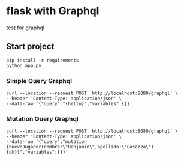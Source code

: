 # flask with Graphql
test for graphql 

## Start project

```
pip install -r requirements
python app.py
```

### Simple Query Graphql

```
curl --location --request POST 'http://localhost:8080/graphql' \
--header 'Content-Type: application/json' \
--data-raw '{"query":"{hello}","variables":{}}'
```

### Mutation Query Graphql


```
curl --location --request POST 'http://localhost:8080/graphql' \
--header 'Content-Type: application/json' \
--data-raw '{"query":"mutation {nuevoJugador(nombre:\"Benjamin\",apellido:\"Casazza\"){ok}}","variables":{}}'
```



